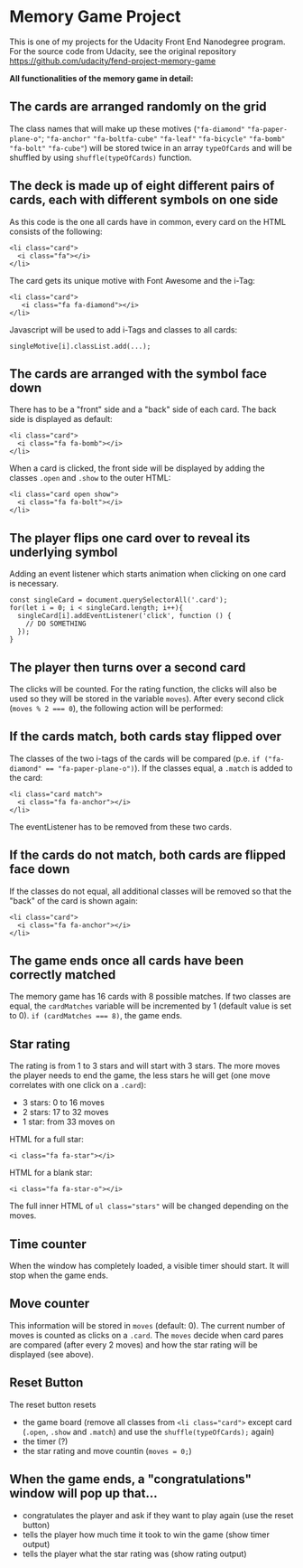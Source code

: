# Memory Game Project

This is one of my projects for the Udacity Front End Nanodegree program. For the source code from Udacity, see the original repository https://github.com/udacity/fend-project-memory-game

**All functionalities of the memory game in detail:**

## The cards are arranged randomly on the grid

The class names that will make up these motives (`"fa-diamond"` `"fa-paper-plane-o"`; `"fa-anchor"` `"fa-boltfa-cube"` `"fa-leaf"` `"fa-bicycle"` `"fa-bomb"` `"fa-bolt"` `"fa-cube"`) will be stored twice in an array `typeOfCards` and will be shuffled by using `shuffle(typeOfCards)` function.

## The deck is made up of eight different pairs of cards, each with different symbols on one side

As this code is the one all cards have in common, every card on the HTML consists of the following:

```
<li class="card">
  <i class="fa"></i>
</li>
```

The card gets its unique motive with Font Awesome and the i-Tag:

```
<li class="card">
   <i class="fa fa-diamond"></i>
</li>
```

Javascript will be used to add i-Tags and classes to all cards:

```
singleMotive[i].classList.add(...);
```

## The cards are arranged with the symbol face down

There has to be a "front" side and a "back" side of each card. The back side is displayed as default:

```
<li class="card">
  <i class="fa fa-bomb"></i>
</li>
```

When a card is clicked, the front side will be displayed by adding the classes `.open` and `.show` to the outer HTML:

```
<li class="card open show">
  <i class="fa fa-bolt"></i>
</li>
```

## The player flips one card over to reveal its underlying symbol

Adding an event listener which starts animation when clicking on one card is necessary.

```
const singleCard = document.querySelectorAll('.card');
for(let i = 0; i < singleCard.length; i++){
  singleCard[i].addEventListener('click', function () {
    // DO SOMETHING
  });
}
```

## The player then turns over a second card

The clicks will be counted. For the rating function, the clicks will also be used so they will be stored in the variable `moves`). After every second click (`moves % 2 === 0`), the following action will be performed:

## If the cards match, both cards stay flipped over

The classes of the two i-tags of the cards will be compared (p.e. `if ("fa-diamond" == "fa-paper-plane-o")`). If the classes equal, a `.match` is added to the card:

```
<li class="card match">
  <i class="fa fa-anchor"></i>
</li>
```

The eventListener has to be removed from these two cards.

## If the cards do not match, both cards are flipped face down

If the classes do not equal, all additional classes will be removed so that the "back" of the card is shown again:

```
<li class="card">
  <i class="fa fa-anchor"></i>
</li>
```

## The game ends once all cards have been correctly matched

The memory game has 16 cards with 8 possible matches. If two classes are equal, the `cardMatches` variable will be incremented by 1 (default value is set to 0). `if (cardMatches === 8)`, the game ends.

## Star rating

The rating is from 1 to 3 stars and will start with 3 stars. The more moves the player needs to end the game, the less stars he will get (one move correlates with one click on a `.card`):

* 3 stars: 0 to 16 moves
* 2 stars: 17 to 32 moves
* 1 star: from 33 moves on

HTML for a full star:

```
<i class="fa fa-star"></i>
```

HTML for a blank star:

```
<i class="fa fa-star-o"></i>
```

The full inner HTML of `ul class="stars"` will be changed depending on the moves.

## Time counter

When the window has completely loaded, a visible timer should start. It will stop when the game ends.

## Move counter

This information will be stored in `moves` (default: 0). The current number of moves is counted as clicks on a `.card`. The `moves` decide when card pares are compared (after every 2 moves) and how the star rating will be displayed (see above).

## Reset Button

The reset button resets

*  the game board (remove all classes from `<li class="card">` except card (`.open`, `.show` and `.match`) and use the `shuffle(typeOfCards);` again)
*  the timer (?)
*  the star rating and move countin (`moves = 0;`)

## When the game ends, a "congratulations" window will pop up that...

* congratulates the player and ask if they want to play again (use the reset button)
* tells the player how much time it took to win the game (show timer output)
* tells the player what the star rating was (show rating output)
